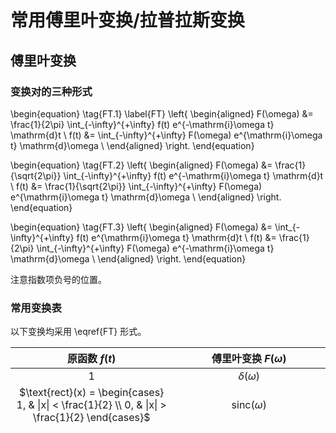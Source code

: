 # 常用傅里叶变换/拉普拉斯变换

## 傅里叶变换

### 变换对的三种形式

\begin{equation} \tag{FT.1} \label{FT}
\left\{
\begin{aligned}
    F(\omega) &= \frac{1}{2\pi} \int_{-\infty}^{+\infty} f(t) e^{-\mathrm{i}\omega t} \mathrm{d}t \\
    f(t) &= \int_{-\infty}^{+\infty} F(\omega) e^{\mathrm{i}\omega t} \mathrm{d}\omega \\
\end{aligned}
\right.
\end{equation}

\begin{equation} \tag{FT.2}
\left\{
\begin{aligned}
    F(\omega) &= \frac{1}{\sqrt{2\pi}} \int_{-\infty}^{+\infty} f(t) e^{-\mathrm{i}\omega t} \mathrm{d}t \\
    f(t) &= \frac{1}{\sqrt{2\pi}} \int_{-\infty}^{+\infty} F(\omega) e^{\mathrm{i}\omega t} \mathrm{d}\omega \\
\end{aligned}
\right.
\end{equation}

\begin{equation} \tag{FT.3}
\left\{
\begin{aligned}
    F(\omega) &= \int_{-\infty}^{+\infty} f(t) e^{\mathrm{i}\omega t} \mathrm{d}t \\
    f(t) &= \frac{1}{2\pi} \int_{-\infty}^{+\infty} F(\omega) e^{-\mathrm{i}\omega t} \mathrm{d}\omega \\
\end{aligned}
\right.
\end{equation}

注意指数项负号的位置。

### 常用变换表

以下变换均采用 \eqref{FT} 形式。

| 原函数 $f(t)$ | 傅里叶变换 $F(\omega)$ |
|:------:|:------:|
| $1$ | $\delta(\omega)$ |
| $\text{rect}(x) = \begin{cases} 1, & \|x\| < \frac{1}{2} \\ 0, & \|x\| > \frac{1}{2} \end{cases}$ | $\text{sinc}(\omega)$ |
| $\delta(x)$ | $\frac{1}{2\pi}$ |
| $H(x) = \begin{cases} 1, & x > 0 \\ 0, & x < 0 \end{cases}$ | $\frac{1}{2\pi} \left[\frac{1}{\mathrm{i} \omega} + \pi \delta(\omega) \right]$ |